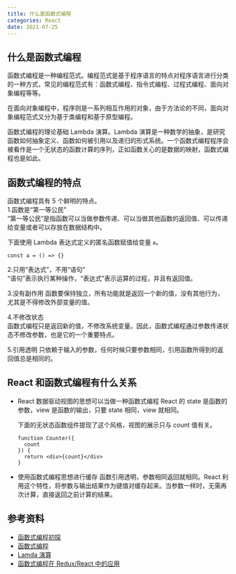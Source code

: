 ```yaml
---
title: 什么是函数式编程
categories: React
date: 2021-07-25
---
```


## 什么是函数式编程

函数式编程是一种编程范式。编程范式是基于程序语言的特点对程序语言进行分类的一种方式，常见的编程范式有：函数式编程、指令式编程、过程式编程、面向对象编程等等。

在面向对象编程中，程序则是一系列相互作用的对象，由于方法论的不同，面向对象编程范式又分为基于类编程和基于原型编程。

函数式编程的理论基础 Lambda 演算。Lambda 演算是一种数学的抽象，是研究函数如何抽象定义、函数如何被引用以及递归的形式系统。一个函数式编程程序会被看作是一个无状态的函数计算的序列，正如函数关心的是数据的映射，函数式编程也是如此。

<!-- more -->

## 函数式编程的特点

函数式编程具有 5 个鲜明的特点。  
1.函数是“第一等公民”  
“第一等公民”是指函数可以当做参数传递、可以当做其他函数的返回值、可以传递给变量或者可以存放在数据结构中。

下面使用 Lambda 表达式定义的匿名函数赋值给变量 `a`。

```
const a = () => {}
```

2.只用“表达式”，不用“语句”  
“语句”表示执行某种操作，“表达式”表示运算的过程，并且有返回值。

3.没有副作用
函数要保持独立，所有功能就是返回一个新的值，没有其他行为，尤其是不得修改外部变量的值。

4.不修改状态  
函数式编程只是返回新的值，不修改系统变量。因此，函数式编程通过参数传递状态不修改参数，也是它的一个重要特点。

5.引用透明
只依赖于输入的参数，任何时候只要参数相同，引用函数所得到的返回值总是相同的。

## React 和函数式编程有什么关系

- React 数据驱动视图的思想可以当做一种函数式编程
  React 的 state 是函数的参数，view 是函数的输出，只要 state 相同，view 就相同。

  下面的无状态函数组件提现了这个风格，视图的展示只与 count 值有关。

  ```
  function Counter({
  	count
  }) {
  	return <div>{count}</div>
  }
  ```

- 使用函数式编程思想进行缓存
  函数引用透明，参数相同返回就相同。React 利用这个特性，将参数与输出结果作为键值对缓存起来。当参数一样时，无需再次计算，直接返回之前计算的结果。

## 参考资料

- [函数式编程初探](https://www.ruanyifeng.com/blog/2012/04/functional_programming.html)
- [函数式编程](https://zh.wikipedia.org/wiki/%E5%87%BD%E6%95%B0%E5%BC%8F%E7%BC%96%E7%A8%8B)
- [Lamda 演算](https://zh.wikipedia.org/wiki/%CE%9B%E6%BC%94%E7%AE%97#%E9%9D%9E%E5%BD%A2%E5%BC%8F%E5%8C%96%E7%9A%84%E7%9B%B4%E8%A6%BA%E6%8F%8F%E8%BF%B0)
- [函数式编程在 Redux/React 中的应用](https://tech.meituan.com/2017/10/12/functional-programming-in-redux.html)
